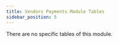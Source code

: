 ```yaml
---
title: Vendors Payments Module Tables
sidebar_position: 5
---
```


There are no specific tables of this module.






